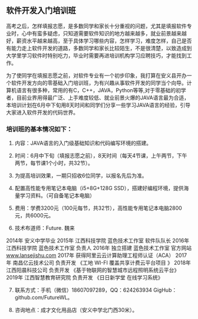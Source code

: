 ## 软件开发入门培训班

高考之后，怎样填报志愿，是多数同学和家长十分重视的问题，尤其是填报软件专业时，心中有蛮多疑虑，只知道需要软件知识的地方越来越多，就业前景越来越好，薪资水平越来越高，至于具体学习哪些内容，怎样学习，难度怎样，自己是否有能力走上软件开发的道路，多数同学和家长比较陌生，不是很清楚，以致造成到大学里学习软件时特别吃力，毕业时需要再进培训机构学习应聘技巧，才能找到工作。

为了使同学在填报志愿之前，对软件专业有一个初步印象，我打算在安义县开办一个软件开发方向的零基础入门培训班，为有兴趣从事软件开发的同学当个向导。计算机语言有很多种，常用的有C，C++，JAVA，Python等等,对于零基础的初学者，目前业界用得最广泛、上手难度较低、就业前景火爆的JAVA语言最为合适，本培训计划在6月中下旬用8天时间和同学们分享一些学习JAVA语言的经验，引导大家进入软件开发的代码世界。

### 培训班的基本情况如下：

1. 内容：JAVA语言的入门级基础知识和代码编写环境的搭建。
2. 时间：6月中下旬（填报志愿之前），8天时间（每天4节课，上午两节，下午两节，每节课1个小时，共32节）。
3. 为提高培训效果，一期只招收6位同学，以报名先后为准。
4. 配置高性能专用笔记本电脑（i5+8G+128G SSD），搭建好编程环境，提供海量学习资料。（可自备笔记本电脑）
5. 费用：学费3200元（100元每节，共32节），高性能专用笔记本电脑2800元，共6000元。

6. 技术布道师：Future. 魏来

2014年 安义中学毕业
2015年 江西科技学院 蓝色技术工作室 软件队队长
2016年 江西科技学院 蓝色技术工作室 负责人
2016年 独立搭建 蓝色技术工作室 官方网站 www.lansejishu.com
2017年 获得阿里云云计算助理工程师认证（ACA）
2017年 南昌亿云技术公司 负责开发 《工地 WI-FI 覆盖共享计费云平台项目 》
2018年 江西阳晨科技公司 负责开发 《基于物联网的智慧城市远程照明系统云平台》
2019年 江西智慧教育研究院 负责开发 《日日新学堂 在线学习系统》

7. 联系方式：手机（微信）18607097289，QQ：624263934 GigHub：github.com/FutureWL。

8. 咨询地点：成才文化用品店（安义中学北门西30米）。
